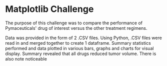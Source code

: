 # Matplotlib Challenge

The purpose of this challenge was to compare the performance of Pymaceuticals' drug of interest versus the other treatment regimens.

Data was provided in the form of 2 .CSV files. Using Python, .CSV files were read in and merged together to create 1 dataframe. Summary statistics performed and data plotted in various bars, graphs and charts for visual display. Summary revealed that all drugs reduced tumor volume. There is also note noticeable 